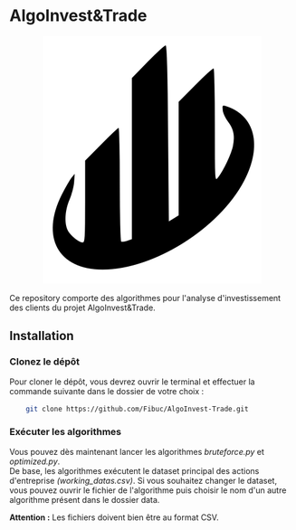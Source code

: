 # AlgoInvest&Trade

<p align="center">
  <img src="logo.svg" alt="Logo du site AlgoInvest&Trade"/>
</p>

Ce repository comporte des algorithmes pour l'analyse d'investissement des clients du projet AlgoInvest&Trade.

## Installation

### Clonez le dépôt

Pour cloner le dépôt, vous devrez ouvrir le terminal et effectuer la commande suivante dans le dossier de votre choix :

```bash
    git clone https://github.com/Fibuc/AlgoInvest-Trade.git
```

### Exécuter les algorithmes

Vous pouvez dès maintenant lancer les algorithmes _bruteforce.py_ et _optimized.py_. 
<br>
De base, les algorithmes exécutent le dataset principal des actions d'entreprise _(working_datas.csv)_. Si vous souhaitez changer le dataset, vous pouvez ouvrir le fichier de l'algorithme puis choisir le nom d'un autre algorithme présent dans le dossier data. 

**Attention :** Les fichiers doivent bien être au format CSV.